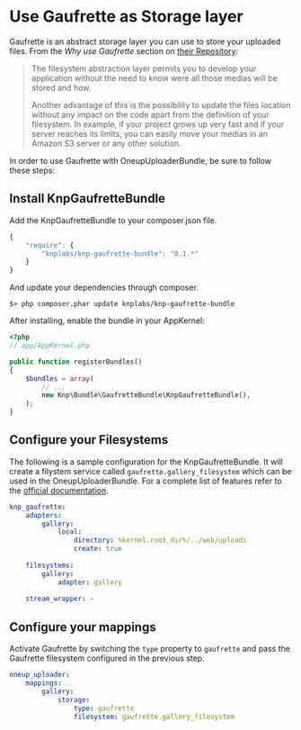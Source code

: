Use Gaufrette as Storage layer
==============================

Gaufrette is an abstract storage layer you can use to store your uploaded files. From the _Why use Gaufrette_ section on [their Repository](https://github.com/KnpLabs/Gaufrette):

> The filesystem abstraction layer permits you to develop your application without the need to know were all those medias will be stored and how.
>
> Another advantage of this is the possibility to update the files location without any impact on the code apart from the definition of your filesystem. In example, if your project grows up very fast and if your server reaches its limits, you can easily move your medias in an Amazon S3 server or any other solution.

In order to use Gaufrette with OneupUploaderBundle, be sure to follow these steps:

## Install KnpGaufretteBundle

Add the KnpGaufretteBundle to your composer.json file.

```js
{
    "require": {
        "knplabs/knp-gaufrette-bundle": "0.1.*"
    }
}
```

And update your dependencies through composer.

    $> php composer.phar update knplabs/knp-gaufrette-bundle

After installing, enable the bundle in your AppKernel:

``` php
<?php
// app/AppKernel.php

public function registerBundles()
{
    $bundles = array(
        // ...
        new Knp\Bundle\GaufretteBundle\KnpGaufretteBundle(),
    );
}
```

## Configure your Filesystems

The following is a sample configuration for the KnpGaufretteBundle. It will create a filystem service called `gaufrette.gallery_filesystem` which can be used in the OneupUploaderBundle. For a complete list of features refer to the [official documentation](https://github.com/KnpLabs/KnpGaufretteBundle).

```yml
knp_gaufrette:
    adapters:
        gallery:
            local:
                directory: %kernel.root_dir%/../web/uploads
                create: true
    
    filesystems:
        gallery:
            adapter: gallery
    
    stream_wrapper: ~
```

## Configure your mappings

Activate Gaufrette by switching the `type` property to `gaufrette` and pass the Gaufrette filesystem configured in the previous step.

```yml
oneup_uploader:
    mappings:
        gallery:
            storage:
                type: gaufrette
                filesystem: gaufrette.gallery_filesystem 
```

